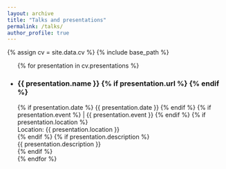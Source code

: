 ```yaml
---
layout: archive
title: "Talks and presentations"
permalink: /talks/
author_profile: true
---
```


{% assign cv = site.data.cv %}
{% include base_path %}

<ul>
  {% for presentation in cv.presentations %}
  <li>
    <div class="archive__item-header">
      <h3 class="archive__item-title">
        {{ presentation.name }}
        {% if presentation.url %}
        <span class="archive__item-links">
          <a href="{{ presentation.url }}">
            <i class="fa fa-link"></i>
          </a>
        </span>
        {% endif %}
      </h3>
      <span class="archive__item-date">
        {% if presentation.date %}
        <i class="fa fa-calendar"></i> {{ presentation.date }}
        {% endif %}
      </span>
      <span class="archive__item-subtitle">
        {% if presentation.event %}
        | {{ presentation.event }}
        {% endif %}
      </span>
      {% if presentation.location %}
      <div class="archive__item-detail">
        Location: {{ presentation.location }}
      </div>
      {% endif %}
      {% if presentation.description %}
      <div class="archive__item-excerpt">
        {{ presentation.description }}
      </div>
      {% endif %}
    </div>
  </li>
  {% endfor %}
</ul>
